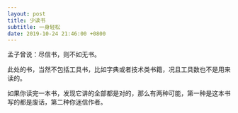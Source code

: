 ```yaml
---
layout: post
title: 少读书
subtitle: 一身轻松
date: 2019-10-24 21:46:00 +0800
---
```

孟子曾说：尽信书，则不如无书。

此处的书，当然不包括工具书，比如字典或者技术类书籍，况且工具数也不是用来读的。

如果你读完一本书，发现它讲的全部都是对的，那么有两种可能，第一种是这本书写的都是废话，第二种你迷信作者。

